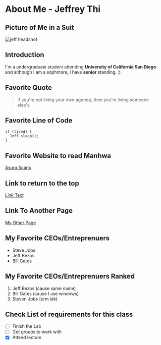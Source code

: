 # About Me - Jeffrey Thi
## Picture of Me in a Suit
![jeff headshot](https://github.com/user-attachments/assets/1f3780a3-30d7-439d-9d5e-237ebc24cb37)
## Introduction
I'm a undergraduate student attending **University of California San Diego** and although I am a sophmore, I have **senior** standing. :)

## Favorite Quote
>If you're not living your own agenda, then you're living someone else's.

## Favorite Line of Code 
```
if (tired) {
  Jeff.sleep();
}
```
## Favorite Website to read Manhwa
[Asura Scans](https://asuracomic.net/)

## Link to return to the top
[Link Text](#about-me)

## Link To Another Page
[My Other Page](/another.md)

## My Favorite CEOs/Entreprenuers
- Steve Jobs
- Jeff Bezos
- Bill Gates

## My Favorite CEOs/Entreprenuers Ranked
1. Jeff Bezos (cause same name)
2. Bill Gates (cause I use windows)
3. Steven Jobs (erm idk)

## Check List of requirements for this class
- [ ] Finish the Lab
- [ ] Get groups to work with
- [x] Attend lecture
